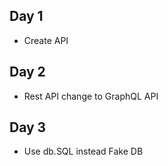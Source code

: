 ## Day 1

- Create API

## Day 2

- Rest API change to GraphQL API

## Day 3

- Use db.SQL instead Fake DB
